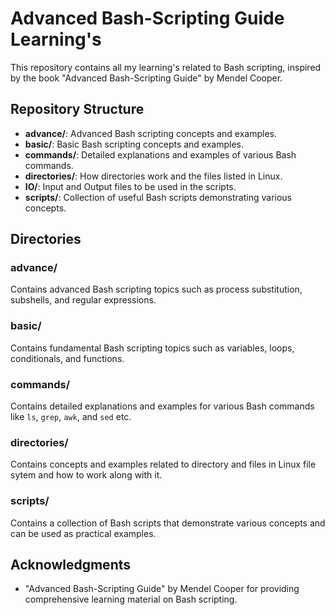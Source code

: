 # Advanced Bash-Scripting Guide Learning's

This repository contains all my learning's related to Bash scripting, inspired by the book "Advanced Bash-Scripting Guide" by Mendel Cooper.

## Repository Structure

- **advance/**: Advanced Bash scripting concepts and examples.
- **basic/**: Basic Bash scripting concepts and examples.
- **commands/**: Detailed explanations and examples of various Bash commands.
- **directories/**: How directories work and the files listed in Linux.
- **IO/**: Input and Output files to be used in the scripts.
- **scripts/**: Collection of useful Bash scripts demonstrating various concepts.

## Directories

### advance/
Contains advanced Bash scripting topics such as process substitution, subshells, and regular expressions.

### basic/
Contains fundamental Bash scripting topics such as variables, loops, conditionals, and functions.

### commands/
Contains detailed explanations and examples for various Bash commands like `ls`, `grep`, `awk`, and `sed` etc.

### directories/
Contains concepts and examples related to directory and files in Linux file sytem and how to work along with it.

### scripts/
Contains a collection of Bash scripts that demonstrate various concepts and can be used as practical examples.


## Acknowledgments

- "Advanced Bash-Scripting Guide" by Mendel Cooper for providing comprehensive learning material on Bash scripting.
